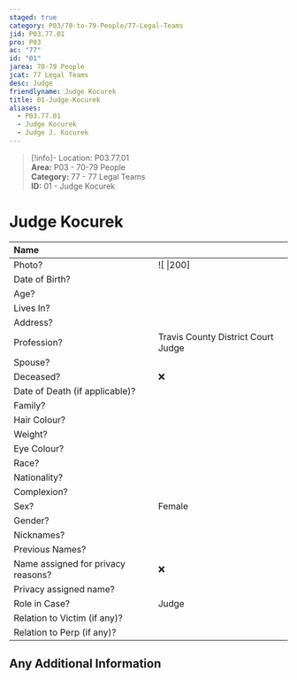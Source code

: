 ```yaml
---  
staged: true  
category: P03/70-to-79-People/77-Legal-Teams  
jid: P03.77.01  
pro: P03  
ac: "77"  
id: "01"  
jarea: 70-79 People  
jcat: 77 Legal Teams  
desc: Judge  
friendlyname: Judge Kocurek  
title: 01-Judge-Kocurek  
aliases:  
  - P03.77.01  
  - Judge Kocurek  
  - Judge J. Kocurek  
---  
```

>[!info]- Location: P03.77.01  
>**Area:** P03 - 70-79 People  
>**Category:** 77 - 77 Legal Teams  
>**ID:** 01 - Judge Kocurek  
  
# Judge Kocurek  
  
| Name                               |            |  
|:---------------------------------- |:---------- |  
| Photo?                             | ![  \|200] |  
| Date of Birth?                     |            |  
| Age?                               |            |  
| Lives In?                          |            |  
| Address?                           |            |  
| Profession?                        | Travis County District Court Judge           |  
| Spouse?                            |            |  
| Deceased?                          | ❌      |  
| Date of Death (if applicable)?     |            |  
| Family?                            |            |  
| Hair Colour?                       |            |  
| Weight?                            |            |  
| Eye Colour?                        |            |  
| Race?                              |            |  
| Nationality?                       |            |  
| Complexion?                        |            |  
| Sex?                               | Female           |  
| Gender?                                   |            |  
| Nicknames?                         |            |  
| Previous Names?                    |            |  
| Name assigned for privacy reasons? | ❌      |  
| Privacy assigned name?             |            |  
| Role in Case?                      | Judge           |  
| Relation to Victim (if any)?       |            |  
| Relation to Perp (if any)?         |            |  
  
## Any Additional Information